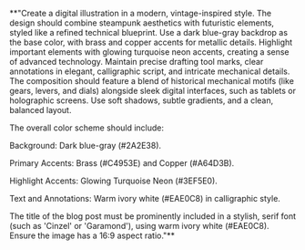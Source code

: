 **"Create a digital illustration in a modern, vintage-inspired style. The design should combine steampunk aesthetics with futuristic elements, styled like a refined technical blueprint. Use a dark blue-gray backdrop as the base color, with brass and copper accents for metallic details. Highlight important elements with glowing turquoise neon accents, creating a sense of advanced technology. Maintain precise drafting tool marks, clear annotations in elegant, calligraphic script, and intricate mechanical details. The composition should feature a blend of historical mechanical motifs (like gears, levers, and dials) alongside sleek digital interfaces, such as tablets or holographic screens. Use soft shadows, subtle gradients, and a clean, balanced layout.

The overall color scheme should include:

Background: Dark blue-gray (#2A2E38).

Primary Accents: Brass (#C4953E) and Copper (#A64D3B).

Highlight Accents: Glowing Turquoise Neon (#3EF5E0).

Text and Annotations: Warm ivory white (#EAE0C8) in calligraphic style.

The title of the blog post must be prominently included in a stylish, serif font (such as 'Cinzel' or 'Garamond'), using warm ivory white (#EAE0C8). Ensure the image has a 16:9 aspect ratio."**

